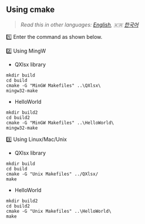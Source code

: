 ## Using cmake 

> *Read this in other languages: [English](HowToSetProject-cmake.md), :kr: [한국어](HowToSetProject-cmake.ko.md)*

:one: Enter the command as shown below.

:two: Using MingW

- QXlsx library

```
mkdir build
cd build
cmake -G "MinGW Makefiles" ..\QXlsx\
mingw32-make
```

- HelloWorld

```
mkdir build2
cd build2
cmake -G "MinGW Makefiles" ..\HelloWorld\
mingw32-make
```


:three: Using Linux/Mac/Unix

- QXlsx library

```
mkdir build
cd build
cmake -G "Unix Makefiles" ../QXlsx/
make
```

- HelloWorld

```
mkdir build2
cd build2
cmake -G "Unix Makefiles" ..\HelloWorld\
make
```


